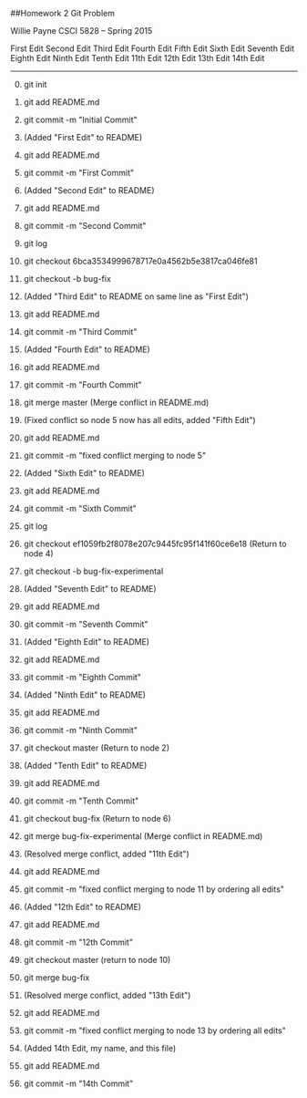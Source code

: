 ##Homework 2 Git Problem

Willie Payne
CSCI 5828 – Spring 2015

First Edit
Second Edit
Third Edit
Fourth Edit
Fifth Edit
Sixth Edit
Seventh Edit
Eighth Edit
Ninth Edit
Tenth Edit
11th Edit
12th Edit
13th Edit
14th Edit

-----------------------------------

0. git init
0. git add README.md
0. git commit -m "Initial Commit"

1. (Added "First Edit" to README)
1. git add README.md
1. git commit -m "First Commit"

2. (Added "Second Edit" to README)
2. git add README.md
2. git commit -m "Second Commit"

3. git log
3. git checkout 6bca3534999678717e0a4562b5e3817ca046fe81
3. git checkout -b bug-fix
3. (Added "Third Edit" to README on same line as "First Edit")
3. git add README.md
3. git commit -m "Third Commit"

4. (Added "Fourth Edit" to README)
4. git add README.md
4. git commit -m "Fourth Commit"

5. git merge master (Merge conflict in README.md)
5. (Fixed conflict so node 5 now has all edits, added "Fifth Edit")
5. git add README.md
5. git commit -m "fixed conflict merging to node 5"

6. (Added "Sixth Edit" to README)
6. git add README.md
6. git commit -m "Sixth Commit"

7. git log
7. git checkout ef1059fb2f8078e207c9445fc95f141f60ce6e18 (Return to node 4)
7. git checkout -b bug-fix-experimental
7. (Added "Seventh Edit" to README)
7. git add README.md
7. git commit -m "Seventh Commit"

8. (Added "Eighth Edit" to README)
8. git add README.md
8. git commit -m "Eighth Commit"

9. (Added "Ninth Edit" to README)
9. git add README.md
9. git commit -m "Ninth Commit"

10. git checkout master (Return to node 2)
10. (Added "Tenth Edit" to README)
10. git add README.md
10. git commit -m "Tenth Commit"

11. git checkout bug-fix (Return to node 6)
11. git merge bug-fix-experimental (Merge conflict in README.md)
11. (Resolved merge conflict, added "11th Edit")
11. git add README.md
11. git commit -m "fixed conflict merging to node 11 by ordering all edits"

12. (Added "12th Edit" to README)
12. git add README.md
12. git commit -m "12th Commit"

13. git checkout master (return to node 10)
13. git merge bug-fix
13. (Resolved merge conflict, added "13th Edit")
13. git add README.md
13. git commit -m "fixed conflict merging to node 13 by ordering all edits"

14. (Added 14th Edit, my name, and this file)
14. git add README.md
14. git commit -m "14th Commit"